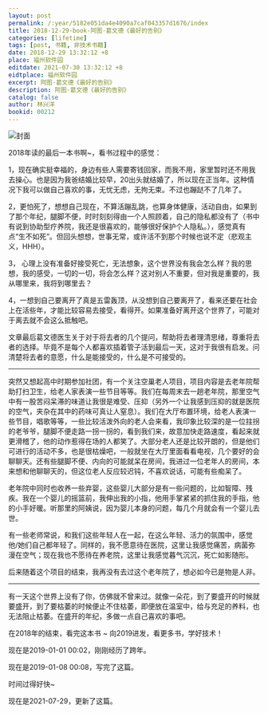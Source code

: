 ```yaml
---
layout: post
permalink: /:year/5182e051da4e4090a7caf043357d1676/index
title: 2018-12-29-book-阿图·葛文德《最好的告别》
categories: [lifetime]
tags: [post, 书籍, 非技术书籍]
date: 2018-12-29 13:32:12 +8
place: 福州软件园
editdate: 2021-07-30 13:32:12 +8
eidtplace: 福州软件园
excerpt: 阿图·葛文德《最好的告别》
description: 阿图·葛文德《最好的告别》
catalog: false
author: 林兴洋
bookid: 00212
---
```



![封面](https://gitee.com/linxingyang/at-2020-10-02-image/raw/master/image/T-talks/image/2018/books/zhdgb.jpg)

2018年读的最后一本书啊~，看书过程中的感觉：

1，现在确实挺幸福的，身边有些人需要寄钱回家，而我不用，家里暂时还不用我去操心。也是因为我爸结婚比较早，20出头就结婚了，所以现在正当年。这种情况下我可以做自己喜欢的事，无忧无虑，无拘无束。不过也蹦跶不了几年了。


2，更怕死了，想想自己现在，不算活蹦乱跳，也算身体健康，活动自由，如果到了那个年纪，腿脚不便，时时刻刻得由一个人照顾着，自己的隐私都没有了（书中有说到协助型疗养院，我还是很喜欢的，能够很好保护个人隐私。），感觉真有点“生不如死”。但回头想想，世事无常，或许活不到那个时候也说不定（悲观主义，HHH）。


3， 心理上没有准备好接受死亡，无法想象，这个世界没有我会怎么样？我的思想，我的感受，一切的一切，将会怎么样？这对别人不重要，但对我是重要的，我从哪里来，我将到哪里去？


4，一想到自己要离开了真是五雷轰顶，从没想到自己要离开了，看来还要在社会上在活些年，才能比较容易去接受，看得开。如果准备好离开这个世界了，可能对于离去就不会这么抵触吧。


文章最后葛文德医生关于对于将去者的几个提问，帮助将去者理清思绪，尊重将去者的选择。毕竟不是每个人都喜欢插着管子活到最后一天，这对于我很有启发。问清楚将去者的意愿，什么是能接受的，什么是不可接受的。

---

突然又想起高中时期参加社团，有一个关注空巢老人项目，项目内容是去老年院帮助打扫卫生，给老人家表演一些节目等等。我们在每周末去一趟老年院，那里空气中有一股苦闷呆滞的味道让我很是难受、压抑（另外一个让我感到压抑的就是医院的空气，夹杂在其中的药味可真让人窒息）。我们在大厅布置环境，给老人表演一些节目，唱歌等等，一些比较活泼外向的老人会来看，我印象比较深的是一位拄拐的老爷爷，腿脚不便走路一拐一拐的，看到我们来，故意加快走路速度，看起来就更滑稽了，他的动作惹得在场的人都笑了。大部分老人还是比较开朗的，但是他们可进行的活动不多，也是很枯燥吧，一般就坐在大厅里面看看电视，几个要好的会聊聊天。还有些腿脚不便、内向的可能就呆在房间，我进过一位老年人的房间，本来想和他聊聊天的，但这位老人反应较迟钝，不喜欢说话，可能有些痴呆了。

老年院中同时也收养一些弃婴，这些婴儿大部分是有一些问题的，比如智障、残疾。我在一个婴儿的摇篮前，我伸出我的小指，他用手掌紧紧的抓住我的手指，他的小手好暖。听那里的阿姨说，因为婴儿本身的问题，每几个月就会有一个婴儿去世。


有一些老师常说，和我们这些年轻人在一起，在这么年轻、活力的氛围中，感觉他/她们自己都年轻了。同样的，我不愿意待在医院，这里让我感觉痛苦，病菌弥漫在空气；现在我也不愿待在养老院，这里让我感觉暮气沉沉，死亡如影随形。

后来随着这个项目的结束，我再没有去过这个老年院了，想必如今已是物是人非。

---

有一天这个世界上没有了你，仿佛就不曾来过。就像一朵花，到了要盛开的时候就要盛开，到了要枯萎的时候便止不住枯萎，即便放在温室中，给与充足的养料，也无法阻止枯萎。在盛开的年纪，多做一点自己喜欢的事吧。

在2018年的结束，看完这本书 ~ 向2019进发，看更多书，学好技术！

现在是2019-01-01 00:02，刚刚经历了跨年。

现在是2019-01-08 00:08，写完了这篇。

时间过得好快~

现在是2021-07-29，更新了这篇。

